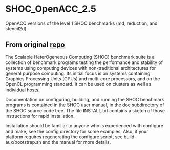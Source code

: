# SHOC_OpenACC_2.5

OpenACC versions of the level 1 SHOC benchmarks (md, reduction, and stencil2d)

## From original [repo](https://github.com/vetter/shoc)

The Scalable HeterOgeneous Computing (SHOC) benchmark suite is a
collection of benchmark programs testing the performance and
stability of systems using computing devices with non-traditional architectures
for general purpose computing. Its initial focus is on systems containing
Graphics Processing Units (GPUs) and multi-core processors, and on the
OpenCL programming standard. It can be used on clusters as well as individual
hosts.

Documentation on configuring, building, and running the SHOC benchmark
programs is contained in the SHOC user manual, in the doc subdirectory
of the SHOC source code tree.  The file INSTALL.txt contains a sketch of
those instructions for rapid installation.

Installation should be familiar to anyone who is experienced with configure
and make, see the config directory for some examples.  Also, if your
platform requires regenerating the configure script, see build-aux/bootstrap.sh
and the manual for more details.

